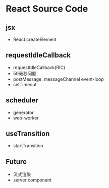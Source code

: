 # React Source Code

## jsx
- React.createElement

## requestIdleCallback
- requestIdleCallback(RIC)
- 50毫秒问题
- postMessage: messageChannel event-loop
- setTimeout

## scheduler
- generator
- web-worker

## useTransition
- startTransition

## Future
- 流式渲染
- server component